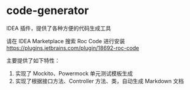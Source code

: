 # code-generator
IDEA 插件，提供了各种方便的代码生成工具

请在 IDEA Marketplace 搜索 Roc Code 进行安装
https://plugins.jetbrains.com/plugin/18692-roc-code

主要提供了如下特性：
1. 实现了 Mockito、Powermock 单元测试模板生成
2. 实现了根据接口方法、Controller 方法、类，自动生成 Markdown 文档
